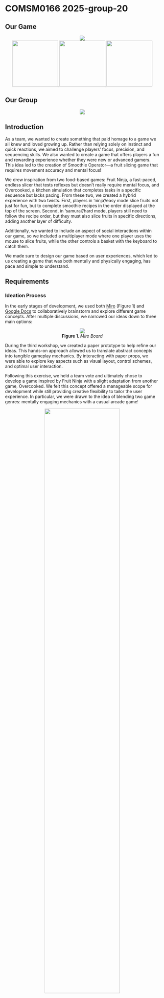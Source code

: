 # COMSM0166 2025-group-20

## Our Game
<p align="center"> 
  <img src='docs/Design/Images/game-title.png'><br>
  <a href='https://www.youtube.com/watch?v=xvFZjo5PgG0'>
    <img src='docs/Design/Images/watch-our-video.png' width='150'> 
  </a>
  <a href="https://uob-comsm0166.github.io/2025-group-20/"> 
    <img src='docs/Design/Images/play-our-game.png' width='150'>
  </a>
  <a href="#our-team">
    <img src="docs/Design/Images/meet-our-team.png" width="150">
  </a>
</p>

## Our Group
<div align="center">
  <img src='project-report-images/group-picture.png'>
</div>

## Introduction
As a team, we wanted to create something that paid homage to a game we all knew and loved growing up. Rather than relying solely on instinct and quick reactions, we aimed to challenge players’ focus, precision, and sequencing skills. We also wanted to create a game that offers players a fun and rewarding experience whether they were new or advanced gamers. This idea led to the creation of Smoothie Operator—a fruit slicing game that requires movement accuracy and mental focus!


We drew inspiration from two food-based games: Fruit Ninja, a fast-paced, endless slicer that tests reflexes but doesn’t really require mental focus, and Overcooked, a kitchen simulation that completes tasks in a specific sequence but lacks pacing. From these two, we created a hybrid experience with two twists. First, players in ‘ninja’/easy mode slice fruits not just for fun, but to complete smoothie recipes in the order displayed at the top of the screen. Second, in ‘samurai’/hard mode, players still need to follow the recipe order, but they must also slice fruits in specific directions, adding another layer of difficulty. 


Additionally, we wanted to include an aspect of social interactions within our game, so we included a multiplayer mode where one player uses the mouse to slice fruits, while the other controls a basket with the keyboard to catch them. 


We made sure to design our game based on user experiences, which led to us creating a game that was both mentally and physically engaging, has pace and simple to understand.

## Requirements 
<h3>Ideation Process</h3>

<p>
  In the early stages of development, we used both 
  <a href="https://miro.com/app/board/uXjVLtyUR80=/Miro" target="_blank">Miro</a> (Figure 1) and 
  <a href="https://uob-my.sharepoint.com/:w:/r/personal/zy21368_bristol_ac_uk/_layouts/15/Doc.aspx?sourcedoc=%7B16215be5-ecc8-4461-980c-cd596f6d788d%7D&action=edit&wdPid=4e6e8707" target="_blank">Google Docs</a> 
  to collaboratively brainstorm and explore different game concepts. After multiple discussions, we narrowed our ideas down to three main options:
</p>


<p align="center">
  <img src="project-report-images/miro.png"><br>
  <b>Figure 1. </b> <i>Miro Board</i>
</p>


During the third workshop, we created a paper prototype to help refine our ideas. This hands-on approach allowed us to translate abstract concepts into tangible gameplay mechanics. By interacting with paper props, we were able to explore key aspects such as visual layout, control schemes, and optimal user interaction.


Following this exercise, we held a team vote and ultimately chose to develop a game inspired by Fruit Ninja with a slight adaptation from another game, Overcooked. We felt this concept offered a manageable scope for development while still providing creative flexibility to tailor the user experience. In particular, we were drawn to the idea of blending two game genres: mentally engaging mechanics with a casual arcade game!


<p align="center">
  <img src="project-report-images/prototype.gif" width="70%" ><br>
  <b>Figure 2. </b> <i> Smooth Operator Paper Prototype</i>
</p>


<h3>Identifying Stakeholders </h3>
We first developed an Onion Model to identify key stakeholders to help us understand the different perspectives that influence game design, including players, developers, and testers. We then sought feedback during the prototype demonstrations, asking individuals to evaluate the game both as stakeholders and as players. Although our project is primarily designed in a university setting, the Onion Model underscores the capacity of successful systems to shape broader social behaviours by providing engaging gameplay experiences tailored to relevant communities.


<p align="center">
  <img src="project-report-images/onion_model_apple.png" width="50%"><br>
  <b>Figure 3. </b> <i>Onion Model of Smoothie Operator (but in the shape of an apple!)</i>
</p>


<h3>User Stories</h3>
We used user stories to define our functional requirements because they provide a clear, stakeholder-centred way to communicate what to build, for whom, and why—making them accessible to both technical and non-technical team members. We began by identifying a broader strategic objective (initiative), then broke it down into epics and further into user stories. This structured approach was especially helpful in the early stages of game development, as it gave us a focused and actionable goals as to what to build. For example, we designed the game to have a tutorial page from the start, so our game maintains clarity.


<table>
  <thead>
    <tr>
      <th>Initiatives</th>
      <th>Epics</th>
      <th>User Stories</th>
    </tr>
  </thead>
  <tbody>
    <tr>
      <td rowspan="2">Simple Gameplay and Clarity</td>
      <td>Clear visual design and self-explanatory mechanics</td>
      <td>
        - As a busy player with daily commitments, I want a game that is easily accessible and simple to follow, so I can play in brief sessions without feeling overwhelmed.<br>
        - As a casual player, I want a game with straightforward and intuitive gameplay that I can pick up quickly without a time-consuming learning curve.<br>
        - As a new player, I want the game to provide immediate feedback and clear instructions, so I can understand how to play and improve without needing external help.
      </td>
    </tr>
    <tr>
      <td>Simple mouse movements</td>
      <td>
        - As a casual player, I want to slice objects using quick mouse movements, so I can enjoy fast-paced gameplay without complicated controls.<br>
        - As a regular player, I want the game to recognise my slicing directions accurately through mouse movements, so that I can feel in control and engaged from the start.
      </td>
    </tr>
    <tr>
      <td rowspan="2">Progression of Difficulty</td>
      <td>As game goes on for longer recipes get more complex</td>
      <td>
        - As a regular player, I want the game to introduce faster objects over time, so that the game challenge increases and keeps me engaged.<br>
        - As a competitive player, I want the game to introduce more variety like combo traps, so I feel rewarded for improving my skills.
      </td>
    </tr>
    <tr>
      <td>As game goes on slicing patterns get more complex</td>
      <td>
        - As a focused player, I want slicing patterns to require specific directions as the game goes on, so I can feel a growing sense of improvement and precision.<br>
        - As a strategic player, I want the game pace to accelerate in pace, so I can find it more challenging to slice a fruit correctly and precisely.
      </td>
    </tr>
    <tr>
      <td rowspan="2">Sense of Achievement</td>
      <td>Player has their high score kept track of</td>
      <td>
        - As a competitive player, I want the game to record my highest score, so I can try to beat my personal best each time I play.<br>
        - As a motivated player, I want to see my high score displayed on the main menu, so I feel encouraged to keep improving and playing again.<br>
        - As a returning player, I want the game to display a history of my best scores, so I can stay motivated and see how much I’ve improved.
      </td>
    </tr>
    <tr>
      <td>Player loses lives if they do something wrong</td>
      <td>
        - As a new player, I want a clear visual when I make a slicing mistake that costs a life, so I can learn from my errors and improve without confusion.<br>
        - As a challenge-seeking player, I want to lose a life if I slice a forbidden object (i.e. bomb), so the game feels more intense and still requires precise decisions under pressure.
      </td>
    </tr>
  </tbody>
</table>
Table 1: <i>User requirements divided into initiatives, epics, and user stories.</i>

<h3>Use Case Diagram and Specifications</h3>
At this stage of development, we were still evaluating whether our game concept was feasible to implement and enjoyable to play. To better understand the functionality and expectations of different stakeholders, we used user stories and identified key roles to create a Use Case Diagram. This helped us visualise and define what different elements of the game should—and shouldn’t—do.


<p align="center">
  <img src="project-report-images/usecasediagram.png" width="70%"><br>
  <b>Figure 4. </b> <i>Use Case Diagram</i>
</p>


In addition to the diagram, we developed detailed use case specifications to map out how players would interact with the game. This proved incredibly helpful, as it made us realize the importance of providing clear feedback and visibility within gameplay. For instance, players should be notified not only when they make a mistake but also when they achieve something. Including such feedback mechanisms became a core design priority to maintain user clarity.

As we worked through these use cases, we also saw an opportunity to introduce a multiplayer mode to encourage social interaction. As a result, we expanded our use case specifications to cover both single-player and multiplayer scenarios, ensuring each mode supported our overall gameplay goals and user experience.

<h4>1. Single Player Mode </h4>

***1.1 Basic Flow***

| **Step** | **Easy Mode**                                                                                      | **Hard Mode**                                                                                           |
|---------:|----------------------------------------------------------------------------------------------------|----------------------------------------------------------------------------------------------------------|
| 1        | Player launches the game and selects Easy mode.                                                    | Player launches the game and selects Hard mode.                                                          |
| 2        | Recipe icons appear at the top of the screen.                                                      | Recipe icons appear at the top + slicing methods found in recipe book (bottom-right corner).            |
| 3        | Fruits appear and can be sliced freely using a mouse.                                                            | Fruits appear and must be sliced in the correct direction/method using a mouse.                                       |
| 4        | Slice any correct fruit: +10 points.                                                               | Slice correct fruit **with correct method**: +10 points.                                                 |
| 5        | Complete a recipe (all fruits in the recipe are sliced): +20 bonus points.                                     | Complete a recipe with correct slices: +20 bonus points. 

<b>Table 2a. </b> <i>Use Case Specification of Basic Flow in Single Player.</i>


***1.2 Alternative Flow***

| **Step** | **Easy Mode**                                                   | **Hard Mode**                                                        |
|---------:|------------------------------------------------------------------|----------------------------------------------------------------------|
| 1        | Wrong fruit sliced: -1 heart. No effect on score.               | Wrong fruit sliced: Same as Easy mode.                 |
| 2        | Sliced dragon fruit: +1 heart (max 3).                          | Sliced dragon fruit: +1 heart (max 3).                            |
| 3        | Sliced bomb: Instant game over.                                 |  Sliced bomb: Instant game over.                                    |
| 4        | Incorrect slicing method: Not applicable.                       | Incorrect slicing method: -1 heart. No score.                       |

<b>Table 2b. </b> <i>Use Case Specification of Alternative Flow in Single Player.</i>

<h4>1. 2. Multiple Players Mode </h4>

***2.1 Basic Flow***

| **Step** | **Easy Mode**                                                                                                 | **Hard Mode**                                                                                                  |
|---------:|---------------------------------------------------------------------------------------------------------------|-----------------------------------------------------------------------------------------------------------------|
| 1        | Player 1 selects Easy + Two Player mode.                                                                      | Player 1 selects Hard + Two Player mode.                                                                       |
| 2        | Player 1 slices fruits using the mouse.                                                                       | Player 1 slices fruits using correct direction/method.                                                         |
| 3        | Player 2 moves basket using ⬅️ and ➡️ arrow keys to catch sliced fruit.                                        | Same as Easy mode.                                                                                             |
| 4        | Correct sliced fruit caught: +10 points.                                                                      | Correctly sliced **and** caught fruit: +10 points.                                                             |
| 5        | Recipe completion: +20 bonus points.                                                                          | Same, only if all fruits sliced correctly and caught.                                                          |

<b>Table 3a. </b> <i>Use Case Specification of Basic Flow in Multiple Player.</i>

***2.2 Alternative Flow***

| **Step** | **Easy Mode**                                                   | **Hard Mode**                                                        |
|---------:|------------------------------------------------------------------|----------------------------------------------------------------------|
| 1        | Fruit missed by basket: No points awarded.                      | Fruit missed by basket: No points awarded.                          |
| 2        | Wrong fruit sliced: -1 heart.                                   | Wrong fruit sliced: -1 heart.                                       |
| 3        | Sliced dragon fruit: +1 heart (max 3).                          | Sliced dragon fruit: +1 heart (max 3).                             |
| 4        | Bomb sliced: Instant game over for both players.               | Bomb sliced: Instant game over for both players.                    |
| 5        | Incorrect slicing method: Not applicable.                       | Incorrect slicing method: -1 heart. No score.                       |

<b>Table 3b. </b> <i>Use Case Specification of Alternative Flow in Multiple Player.</i>

## Design
<p>
  One of our early development stages required the planning of a comprehensive design and structure for our game. To help achieve a code-efficient and modular structure, we decided to utilise object-oriented programming principles that would organise our software around objects and their behaviour.<br><br>
  Our first task was to identify the classes needed for our objects, for which we carried out an easy grammatical parse exercise which involved identifying nouns from a brief description of our game. Smoothie Operator is a game where <b>fruits</b> are <b>generated</b> on the screen, and the player must slice the fruits according to a <b>smoothie recipe</b> shown on the screen. If the player slices a fruit out of order, they lose a <b>life</b>. If the player is in samurai mode, they must also follow a unique <b>slicing pattern</b> for each fruit. The player gains <b>points</b> for each fruit, and for completing a recipe. If there are two players, the second player must control a <b>basket</b> to catch the fruit slices.<br><br>
  Our core classes would therefore be:
  <ul>
    <li>Fruit</li>
    <li>FruitGenerator</li>
    <li>SmoothieRecipe</li>
    <li>Lives</li>
    <li>GameScore</li>
    <li>SlicingPattern</li>
    <li>Basket</li>
  </ul>
  This initial design was implemented using p5js, with a heavy reliance on javascript to manipulate different game screens and states. This prompted us to deal with more classes each time we wanted the player to move through a different dialogue in the game. As we progressed through the development, we started utilising other tools such as HTML and CSS for UI design and elements, which allowed for a cleaner code base. Our multiple game screen classes were replaced by one GameManager class which controlled all game states and facilitated the flow of the main gameplay loop.<br> 
</p>

<h3>Class Diagram</h3>
The following diagram illustrates Smoothie Operator’s final design. It shows that the GameManager controls the behaviour of the rest of the classes used in our software. <b>NB: </b> Within the diagram we have omitted constructors, getters and setters as well as any attributes that are constant for simplicity and ease of reading.

![Report Class DIagram FINAL FINAL](https://github.com/user-attachments/assets/e5322b45-152f-4f30-b2ea-a0aa1e717d3f)

The classes devised uphold the principles of orientation in the following ways:

Encapsulation – Objects interact mainly through getters and setters and do not access the internals of each other directly.

Abstraction – Objects have simplified and abstracted functionality. Within the GameManager and TutorialManager the objects that it’s composed interact through abstract interfaces and are loosely coupled. 

Inheritance – TutorialManager extends GameManager and TutorialFruit extends Fruit to provide slightly different functionality for the tutorial yet minimise code reuse such as simplified fruit movement and a linear progression through the different fruit types.

Polymorphism – The different Fruit respond to the user input from the mouse differently due to the difference between the SlicePatterns of the types. 

Composition – The GameManager and its extending class TutorialManager are composed of all the other classes. Fruit and TutorialFruit are composed of the SlicePattern class which itself is composed of the SliceArray and HitBox classes.

When the game is launched, the player can customise their game through a system of on-screen buttons. Their options include single/two player mode, easy (ninja) and hard (samurai) mode, preference for player 2 controls and preferences for cursor and sound effects. All these options are recorded by the GameManager which manipulates the gameplay loop accordingly. In turn, the gameplay loop is controlled by the gameState() method which is only terminated when the player quits the game. 

The player can either quit by pausing the game at any time and choosing the ‘main menu’ option, or similarly through the game over screen if they lose the game. Game loss is monitored by the Lives class which maintains the state of the player’s 3 lives. When the player runs out of lives, the GameManager checks with the GameScore class to update the player’s high score if necessary. 

Other elements interact with the GameManager similarly. If GameManager sees that the player is in samurai mode, it will call the RecipeBook on the screen which will contain the different slicing patterns. If it sees that the players are in co-op mode, it will call the basket on screen and ensure that it is controlled using either ‘aswd’ or arrow controls based on the player’s preferences. 

<h3>Sequence Diagram</h3>

The way in which these classes communicate and interact over time whilst the user interacts with the system is detailed in the Sequence Diagram linked below: 

![Mermaid Diagram](https://raw.githubusercontent.com/UoB-COMSM0166/2025-group-20/refs/heads/main/docs/Design/mermaid-diagram-2025-05-10-232230.svg)


Yet again we have omitted constructors, getters and setters that aren’t absolutely necessary to display the communication as well as functions/messages that have minor functionality within the context of the function they are being called in for simplicity and ease of reading. It demonstrates that due to the need for draw(), setup() and various other P5 library functions to be not attached to an object, the sketch.js contains these functions to act as a “main” file and as a user interface between the user and the Game Manager. 

## Implementation
<h3>Challenge 1: A suitable hitbox mechanism</h3>
Originally, Ninja Fruit was designed for mobile, where players could smoothly swipe fruits on touchscreens. Implementing Ninja (easy) mode was straightforward, but the Samurai (hard) mode required players to slice fruits in specific directions, therefore, we needed a way to accurately detect different slicing patterns. Our first challenge was to design an intuitive slicing mechanism that works seamlessly with computer mice and trackpads. To handle slicing, we created a system using three main classes: 


•	HitBox: A small invisible circle that detects when the player’s mouse passes through it.

•	SliceArray: A group of three HitBoxes arranged in a line to detect slicing direction (e.g. up, down, diagonal).

•	SlicePattern: Combines multiple SliceArrays to define the full slicing rule for the fruit. In easy mode, it uses one large HitBox; in hard mode, it checks if the player slices through the correct pattern of hitboxes in the right direction.

Our initial approach placed 3 hitboxes on each fruit, aligned with the slicing direction and moving alongside it. A correct slice required the cursor to hit all three in order; otherwise, the player had to try again. During early testing, users found this too precise because slices often failed due to slight misalignment, even if the direction was correct. The limited hitbox fruit coverage made accurate slicing frustrating, which went against our goal of making the game both challenging and enjoyable.


Upon examination, we decided to extend the hitboxes to represent a 3x3 grid that covered the entire fruit. This meant that a correct slice can be registered if the user aimed for the edges of the fruit. However, the cursor still needed to hit 3 consecutive hitboxes in the same row/column. Users again reported that it was difficult to keep the cursor in a straight line if the fruit was moving along the screen. This impacted our users' experiences because the system was still registering objectively correct slices as false negatives. Even after adjusting the fruits' speed, or allowing the hitboxes to overlap, we were still encountering difficulties with this design and so we brainstormed one last time.


In our final implementation, we maintained the 3x3 grid of hitboxes, but we changed the threshold for a correct slice. A more lenient approach required the cursor to hit the first two hitboxes in the same row/column. After that, if the cursor hits any of the boxes in the remaining row/column, a correct slice will be registered. This makes up for the stress of following the fruit along the screen with a mouse or a trackpad while maintaining the challenging yet exciting aspect of following a specific slicing pattern.

<p align="center">
  <img src="project-report-images/challenges1.png" width="70%"><br>
  <b>Figure 5. </b> <i>Evolution of the hitbox system. Arrows indicate valid directions that count as a correct slice.</i>
</p>

<h3>Challenge 2: UI Optimisation</h3>
After implementing most of the game features, we noticed performance issues regarding the loading phase and fruit spawn timing. Through testing, we traced these issues to an overreliance on JavaScript for managing the game’s UI layout and screen transitions. Our initial codebase mainly used JavaScript to manage button placement and interactions across multiple screens, including the difficulty mode selection, recipe, start, pause and tutorial screen. Clicking a button would often trigger several JavaScript functions and DOM manipulations, which introduced noticeable delays and complications. 


We were able to use CSS and handle these tasks and their layout more efficiently. We shifted layout responsibilities to CSS using Flexbox, where certain segments oversaw different button layouts for example, i.e. centre-buttons (horizontal),. button-wrapper (vertical) and. horizontal. This simplified alignment and spacing without relying on JS positioning logic.


We also found an opportunity to add even more visual feedback, including hover effects, a flash effect when user does not click on an option and titles, reducing the need for additional event listeners or styles toggles in JS. We transformed, what previously was a scattered style logic, into a single CSS file. This organised classes such as .button and .imageButton for reuse across different game screens and button types. Additionally, we used a custom font with @font-face to ensure stylistic consistency without additional JS font loading. 


This CSS-first approach greatly improved UI responsiveness, reduced code duplication, and made the layout far easier to manage and understand. It also freed up JS to focus solely on gameplay logic, such as scoring, fruit behaviour, and player interaction

## Evaluations
<h3>Qualitative Evaluation: Think Aloud </h3>
To evaluate the usability and HCI design of Smoothie Operator, we used the Think Aloud (TA) protocol—an empirical method that captures real-time insights into user behaviour. This was chosen over inspection-based methods like Heuristic Evaluation due to the game’s fast-paced, gesture-based interactions, which required direct observation to fully understand user challenges. Heuristic approaches are less effective for identifying real-time breakdowns, especially with unconventional input methods. Participants were asked to:

1.	Navigate to the actual game from the start screen
  
3.	Score at least 150 in one go
  
5.	Attempt to intentionally lose


TA allowed us to gather live verbal feedback as users played, revealing key issues: confusion around input mapping, mixed reactions to visual feedback, and difficulty remembering recipes. These findings, especially those tied to control fluency and clarity, directly informed design changes. Feedback was thematically analysed to identify common points of friction, satisfaction, and emergent strategies.

| Theme           | Positive                                                                                                                                 | Negative                                                                                                                            |
|----------------|------------------------------------------------------------------------------------------------------------------------------------------|-------------------------------------------------------------------------------------------------------------------------------------|
| Controls        | - The click control is very satisfying<br>- The `cursorEffect` provides good user feedback                                              | - Trackpad is inelegant<br>- The `mousepressed` function bugs after hearts lost<br>- The `mousepressed` for slicing could be redundant |
| Display         | - Good fruit sizes<br>- Fruit slice visuals are very rewarding                                                                          | - Recipe aspect and order is unclear<br>- `cursorEffect` does not remain long enough<br>- Some fruits are generated stuck together   |
| Learning Curve  | *(None listed)*                                                                                                                         | - Initial difficulty remembering rules<br>- Initial difficulty remembering slice patterns<br>- Once slice patterns are internalised, they're too easy to remember |

Table 4: *Raw Think Aloud feedback*

<h4> Controls </h4>

We found that adapting a game designed for touchscreens to laptop or PC input introduced some disjointedness. Our testing split participants evenly between mouse, trackpad, and both. The majority found the mouse offered a smoother, more enjoyable experience. 

One participant suggested removing the "click and drag" mechanic to simplify slicing. We considered this but decided against it for key reasons: 

•	The blueberry’s slice pattern relies on single-click input, which wouldn’t work without click detection.

•	In easy mode, rapid clicking was seen as a satisfying feature.

•	Removing click control could lead to accidental slices, especially when accessing menus or the recipe book.



<h4> Display </h4>
User feedback on visuals was exceptionally positive. Players appreciated the nostalgic 8-bit style, satisfying fruit slicing, and the responsive, engaging cursor. The visual design was seen as cohesive and well-executed. 

However, two recurrent issues emerged. First, the occasional generation of overlapping rendered fruits difficult to slice, which we resolved by adjusting spawn rate and speed. Second, some users had trouble seeing their slicing direction and requested a longer-lasting cursor. To avoid clutter, we introduced the cursorWoodScratch effect—a subtle trail beneath the cursor and fruit—preserving clarity while enhancing feedback. 

<h4> Learning Curve </h4>
<div align="center">
  <img src="project-report-images/scratchwoodEffect.gif" alt="`cursorWoodScratch` implementation." width="500">
  <br>
  <b>Figure 6. </b><i>`cursorWoodScratch` implementation.</i>
</div>


Early user feedback highlighted issues with the game's initial difficulty. At that stage, several game core features haven’t been implemented, and players found the objectives unclear. Many also disliked the reliance on memory—having to recall specific slice patterns made gameplay feel slow and repetitive. To address this, we implemented two key features: 

Recipe Book (Figure 7): In hard mode, we added an in-game recipe book displaying fruit slice patterns. This allowed players to refer to it during gameplay, removing the need for memorisation and improving flow. 

Tutorial Mode (Figure 8): Accessible from the start screen to let users practise core mechanics before playing. It introduces essential elements such as: 

•	Avoiding bombs

•	The dragon fruit’s +1 life bonus

•	The importance of slicing fruit in the correct recipe order


  <div align="center">
    <img src="project-report-images/dragonfruitImplementation.gif" alt="Dragonfruit feature in tutorial mode" width="500">
    <br>
    <b>Figure 7. </b> <i>Dragonfruit feature in tutorial mode.</i>
  </div>
  <br>
  <div align="center">
    <img src="project-report-images/recipebookImplementation.gif" alt="Interactive recipe book feature" width="500">
    <br>
    <b>Figure 8. </b> <i>Demo of the interactive recipe book feature.</i>
  </div>

  <h3> Quantative Evaluation: NASA TLX </h3>
One of our primary goals was to design a game that was accessible to both casual and experienced users. As a result, we analysed the two levels of difficulty within our game. In Easy Mode, the user still needed to slice the fruit in the correct recipe order, but the slice patterns and the bombs were scrapped. In Hard Mode, the bombs and the slice patterns were re-introduced. We aimed for a noticeable increase in challenge between modes, as research shows this boosts player enjoyment (Alexander et al., 2013) but without significantly increasing frustration.

  
We collected data using the NASA Task Load Index (TLX) from a group of diverse age ranges, and with differing experience in playing video games. We chose the NASA TLX as it's been shown to be highly reliable for assessing game difficulty (Hart & Staveland, 1988; Ramkumar et al., 2016; Seyderhelm & Blackmore, 2023). We determined that using the raw TLX scores would be easier and faster to administer, and studies reported back mixed results for raw vs. weighted TLX scores (Hart (2006)).


The bar chart shows a notable increase in overall workload from Easy to Hard mode: an expected and desirable outcome. These results validated our game objectives- we wanted to create an engaging learning curve to interest first-time players and long-term gamers. 

<p align="center">
  <img src="project-report-images/NASA-TLX-Load-Index-Bar-Chart.png" width="60%"><br>
  <b>Figure 9. </b> <i>NASA TLX Evaluation Bar Chart Feedback.</i><br><br>
</p>


The accompanying pentagraph (Figure 9) reveals more granular differences: 

•	A significant rise in effort and frustration.

•	A moderate increase in mental demand and perceived performance.

•	Minimal change in physical or temporal demand.

While frustration increased, it was largely attributed to earlier usability issues identified through TAE—all of which were later resolved. These findings suggest that the added difficulty in Hard mode effectively challenged the player without overwhelming them physically or pacing-wise. 

<p align="center">
  <img src="project-report-images/NASA-TLX-Load-Index-Pentagraph.png" width="60%"><br>
  <b>Figure 10. </b> <i>NASA TLX Pentagraph demonstrating specific demand difference feedback.</i><br><br>
</p>

<h3>Statistical Analysis</h3>

While the data visually and confidently determined that the quantitative tests executed indicated a significant workload increase, we adopted the Wilcoxon Signed Rank Test to test if there was a significant difference between the easy and hard mode: 
- Wilcoxon result (where n = 10, a = 0.05):
  - A value of 8 or less to quantify a significant difference. 
  - W = 0 (0 < 8).
  - An *extremely* significant difference.
These findings suggest that the added difficulty in Hard mode effectively challenged the player without overwhelming them physically or pacing-wise. 

## Process
Our team worked together successfully, due to a combination of software development techniques and team-building exercises. Effective communication was a top priority, as it enabled us to clearly allocate tasks and track progress throughout the process.

<h3>Working as a Team</h3>
As part of the Software Engineering module, our first team-building exercise let us share the percentage of our levels of commitment to the project (ours ranged from 85% to 100%). The early weeks of development honestly reflected those levels, but we were missing a key aspect of software engineering, collaboration. Eager to start working on the project, we began implementing our ideas and goals, displaying a lack of clear communication. These independent efforts resulted in an incomplete and difficult-to-understand early prototype of the game because it did not benefit from any collaborative skills. We decided to take time to reflect on our process and think of a better approach.

<h3>Communication</h3>
One Agile principle we aimed to follow was face-to-face communication, often facilitated by our Scrum Master, Ziyan. However, we soon discovered that our team worked more effectively through planned, extended lab sessions rather than the brief daily standups typically recommended in Agile. In response, our Scrum Master helped organise longer coding and brainstorming sessions, coordinating them through WhatsApp, where we collectively set goals in advance. While this informal approach initially worked, it eventually led to communication challenges. One team member raised concerns about unclear task delegation, prompting a group discussion. We agreed that our communication had become too relaxed and lacked structure. 

As a solution, we migrated our discussions to Microsoft Teams, which is linked to our university accounts and better suited for project management. This shift improved our workflow significantly. We began structuring our meetings with clear agendas, summaries of accomplishments, and defined next steps. Additionally, Teams proved more effective for document sharing, tracking progress, and conducting polls. It also supported flexible communication, allowing members who couldn’t attend meetings in person to stay informed and contribute.

<p align="center">
  <img src="project-report-images/old-chat.png" width="20%"><br>
  <b>Figure 11a. </b> <i>An example of our old communication style</i><br><br>
  <img src="project-report-images/new-chat.png" width="50%"><br>
  <b>Figure 11b. </b> <i>An example of our new communication style</i>
</p>

<h3>Development Tools and Techniques</h3>
Since our main goal was to increase team effort, we decided to follow an agile framework which would allow us to prioritise collaboration and enhance our skills. The main agile principle we followed was breaking down our project into small and manageable iterations which would encourage us to continuously deliver working software while working at a steady and sustainable pace. 

To help plan our iterations, we set up a Kanban board on our Github to organise smaller tasks and track their statuses. Before each sprint, we would have an in-person meeting to discuss which of the items on our to-do column had top priority and needed to be achieved in that iteration. Once those tasks were allocated to members of the team, we would then look to see if we could allocate other tasks with less priority. To help us plan the duration of each iteration (or sprint), we would agree on a story point for each task based on its relative size which would help us estimate the effort required. At the end, work on our game was spread across 3 sprint cycles throughout the term, with most of the features being implemented during the first sprint. We used the remaining sprints to carry out refinements and enhancements. This structure allowed us to reflect on our performance and assess our workflow.

<p align="center">
  <img src="project-report-images/sprint-review.png" width="50%"><br>
  <b>Figure 12a. </b> <i>Sprint breakdown for the project</i><br><br>
  <img src="project-report-images/kanban-board.png" width="50%"><br>
  <b>Figure 12b. </b> <i>Our Kanban board</i>
</p>

The agile iterative framework is designed to embrace change by encouraging flexibility in handling evolving product requirements. This was instrumental when we were asked to add a new difficulty level, as we were able to adapt quickly by updating our Kanban board, assigning the task, and adjusting our priorities—without disrupting the overall development process. As a result, we delivered a well-tested and fully functional Easy Mode in a short period. 

## Sustainability
With sustainability becoming an increasingly urgent, global priority, we must find simple, everyday ways to engage people in more environmentally friendly behaviours. Therefore, when designing our game, Smoothie Operator, we wanted to ensure that sustainable thinking was part of the development process. To do this, we first needed to understand the sustainability impact of our game. Our analysis was based on the Sustainability Awareness Framework (SusAF), which is divided into five sectors: individual, technical, social, environmental, and economic (Becker et al., 2015).

<h3>Overview of Sustainability Analysis</h3>
Our game promotes lifelong learning by incorporating cognitive challenges. For instance, in Hard Mode, players must slice fruits in specific directions to earn points, requiring them to memorise the fruits’ directional patterns. To support this, an on-screen ‘recipe book’ provides visual cues when needed. Research suggests that games involving memory and reasoning tasks can enhance cognitive abilities such as short-term memory, reaction time, and communication skills (Ning et al., 2020). Based on this, we can infer that our Smoothie operator offers a degree of cognitive stimulation.

However, our NASA TLX evaluation revealed that players found hard mode more frustrating than easy mode (Figure …). While moderate frustration in gameplay can be empowering, motivating players to overcome challenges and increasing resilience, it also has the potential to negatively impact an individual’s emotional health by evoking stress and anxiety. In addition, the precise timing and accuracy required to slice the fruits may help improve hand-eye coordination and boost reflexes, improving an individual’s physical health. 

Currently, we do not collect user data in the form of a leaderboard system; only a player’s current and highest scores are visible. Although this helps to protect player privacy, it may also reduce the social or competitive element that often makes games more engaging. 

Recognising that the game initially lacked social interaction, we implemented a two-player mode. In this mode, players need to work together to achieve a higher score. Implementing a cooperative element, that requires shared strategy, into our game encourages teamwork and effective communication as well as creating a more supportive environment within the gaming community. However, cooperative gameplay may also introduce conflict, especially if one player performs better than the other, potentially leading to tension and criticism, as players need to rely on each other to earn more points.

Smoothie Operator has a simple interface, with minimal instructions and a single-level design, attracting new users who are interested in casual gaming. Therefore, our initiative of “simple gameplay and clarity” helps to make the game inclusive of people who enjoy gaming but may not have the time to do so, and allows them to interact with others in a fun, low-pressure environment.

Our game has a minimalistic design, aligning with Jakob Nielsen’s heuristics for user-friendly interfaces (Nielsen, 1994). By implementing efficient, object-oriented programming, we’ve optimised performance and reduced unnecessary resource consumption. Together, these choices contribute to lower energy usage and potentially reduce e-waste over time. 

Currently, our game is only hosted on GitHub; this is a platform committed to carbon negativity, 100% renewable energy use, and server circularity (Brescia, 2021). Hosting our game only on GitHub allows us to contribute to these broader sustainability goals as well as minimising the need for new hardware, as it is accessible through any device, with internet access, via a public repository. It also does not require any downloads or installations, reducing storage needs.

As a digital-only product, Smoothie Operator avoids carbon emissions associated with physical production. However, all digital games require energy, but we aim to offset the environmental impact of our game through using GitHub. In the future, we hope to explore more hosting platforms that have a similar carbon footprint to GitHub, in order to make our game even more accessible. <br>

<h3>Chain of Effects across Time and Dimensions </h3>

<p align="center">
  <img src="project-report-images/Chainofeffects.jpg" width="70%"><br>
  <b>Figure 5a. </b> <i>Chain of Effects. Red and green outlined boxes represent potential negative and positive impacts. Boxes with a black, dashed outline represent our design responses to negate the negative impacts. </i>
</p>

<h3>Sustainability-Informed Requirements Analysis</h3>
<table border="1" cellpadding="8" cellspacing="0">
  <thead>
    <tr>
      <th>Initiatives</th>
      <th>Epics</th>
      <th>User Stories</th>
      <th>Acceptance Criteria</th>
    </tr>
  </thead>
  <tbody>
    <tr>
      <td rowspan="2">Inclusive Gameplay</td>
      <td>Monitor and Reduce Frustration</td>
      <td>
        1. As a player with bad short-term memory, I want optional hints so that I can complete the challenging slice patterns without feeling stuck.<br><br>
        2. As a first-time user, I want clear instructions along with a tutorial so that I don’t get annoyed trying to understand how the game works.
      </td>
      <td>
        1. <b>Given</b> that a player hovers over the ‘recipe book’, <b>when</b> the ‘recipe page’ (hint) shows, <b>then</b> the game should continue running in the background, and the player should be able to view the current slice pattern without interrupting gameplay.<br><br>
        2. <b>Given</b> that I am a first-time user, <b>when</b> I load the game, <b>then</b> I should be presented with the option to complete a tutorial.
      </td>
    </tr>
    <tr>
      <td>Provide Cooperative Gameplay</td>
      <td>
        1. As a player who loves playing games with my friends, I want co-op mode to include shared rewards so that we feel motivated to work together.<br><br>
        2. As a parent, I want games with non-competitive modes so that my child can build confidence while playing.
      </td>
      <td>
        1. <b>Given</b> that I am playing in two-player mode, <b>when</b> we complete a task together, <b>then</b> we should both receive shared rewards (e.g., in the form of points).<br><br>
        2. <b>Given</b> that my child is playing in two-player mode, <b>when</b> they play with a partner, <b>then</b> the game should emphasize teamwork rather than rewarding individual performance.
      </td>
    </tr>
    <tr>
      <td rowspan="2">Reduce Digital Resource Consumption</td>
      <td>Host on Sustainable Platforms</td>
      <td>
        1. As a player with limited storage, I want to play the game directly in a browser so that I don’t have to download large files.<br><br>
        2. As the owner of the game, I want to host it on a platform that aligns with our environmental values so that we can actively contribute to a lower carbon footprint.
      </td>
      <td>
        1. <b>Given</b> that I have limited storage on my device, <b>when</b> I choose to play the game, <b>then</b> I should be able to access and play the game without needing to install any files. <br><br>
        2. <b>Given</b> that I am selecting a hosting platform for the game, <b>when</b> I review the available options, <b>then</b> I should be able to choose a platform that aligns with my environmental values.
      </td>
    </tr>
    <tr>
      <td>Optimise Game Code for Efficiency and Sustainability</td>
      <td>
        1. As a player with a busy schedule, I want the game to load instantly so that I can enjoy quick gameplay without disrupting my day.<br><br>
        2. As the tech lead, I want to profile the game for bottlenecks so that we can improve performance and reduce e-waste.
      </td>
      <td>
        1. <b>Given</b> that I launch the game from my browser, <b>when</b> I open it, <b>then</b> it should load in under 3 seconds.<br><br>
        2. <b>Given</b> that I know the system's classes and their interactions, <b>when</b> I create a sequence diagram for key processes, <b>then</b> I can identify potential performance bottlenecks in the interaction flow.
      </td>
    </tr>
  </tbody>
</table>

<b>Table 5. </b> <i>Chain of Effects formulated into user requirements. </i>

<h3></h3> Green Software Foundation Implementation Patterns (I will finish and implement) </h3>
To make our game more sustainable, we implemented three green software patterns:
1)	Remove all unused CSS definitions
2)	Serve images in modern formats
3)	Deprecate GIFs for animated content (turn gif to mp4)

…..

## Conclusion
The Agile process allowed us to create a game that was user-focused by developing functional requirements through user stories. This helped us build a design from the start that ensured the game was challenging, usable, and accessible. Our qualitative evaluation helped us consider user feedback and visibility, while the quantitative evaluation highlighted the challenge of Hard Mode, which was exactly what we aimed for. Through this, we learned how to strike a balance between technical functionality and user experience, especially when designing Hard Mode. Using evaluation tools such as the NASA TLX questionnaire, we gained insight into user expectations and adjusted the game’s difficulty accordingly and ensuring it remained challenging yet enjoyable.

However, creating a game that was challenging but not frustrating wasn’t without its difficulties. Since the original inspiration, Fruit Ninja, was designed for touchscreen use, adapting it to mouse or trackpad input proved tricky. We discovered that slicing precision was harder to achieve, especially with trackpads. To address this, we kept refining our HitBoxes to be more lenient, reducing false positives and negatives when slicing fruit.

We also learned how to write more efficient code to improve performance. Originally, we used multiple classes for different screens and buttons, which made the code more complex. By shifting to a CSS-based design across the game, we simplified the structure, improved loading times, and made the code easier to maintain.
As a team, we also benefited greatly from adopting Agile methodologies. Breaking the project into smaller, manageable sprints allowed us to track progress effectively and work at a sustainable pace. After each meeting, tasks were assigned to team members and tracked on our GitHub Kanban board, ensuring everyone stayed up to date. Our Scrum Master also posted follow-up messages summarising meeting objectives and outcomes on Microsoft Teams. This strengthened communication, improved clarity, and reduced miscommunication.
For future refinements, we hope to improve the game’s art design with a consistent yet distinctive visual style. We’d also like to introduce customisation features, such as a coin-earning system that allows players to unlock different slicing effects, enhancing both personalisation and engagement.

We also believe the game would be better suited to mobile devices, where touch controls could offer more natural slicing mechanics. Our next step would be to adapt the game for iOS and Android systems and conduct further evaluation to see if the experience is improved. Over time, we came to see the game not just as functional software, but as a socially relevant system—one that considers its impact, meets diverse user needs, and reflects responsibility in its design.

This group project gave us valuable experience not only in technical development but also in teamwork, communication, organisation, and user-centred design. It encouraged us to think creatively in the design phase and taught us the importance of clear communication throughout. The project also inspired us to consider broader issues like sustainability and user well-being when making smooth design decisions.

Speaking of smooth, we also hope you got the [Smooth Operator](https://youtu.be/4TYv2PhG89A?si=Ua1qUIsa5WO5wfFF) reference!

## Our Team
<table>
 <thead>
  <tr>
   <th>Developer</th>
    <th>Role</th>
   <th>Contribution</th>
    <th>Email</th>
    <th>Github username</th>
  </tr>
 </thead>
 <tbody>
  <tr>
   <td>Omnia Ali</td>
    <td>Product Owner</td>
   <td>1.0</td>
    <td>dc24201@bristol.ac.uk</td>
    <td>omnia18o8</td>
  </tr>
  <tr>
   <td>May Daoud</td>
    <td>Tech Lead</td>
   <td>1.0</td>
    <td>zy21368@bristol.ac.uk</td>
    <td>may03d</td>
  </tr>
  <tr>
   <td>Barney Evershed</td>
    <td>Mechanics Programmer</td>
   <td>1.0</td>
    <td>b.evershed.2021@bristol.ac.uk</td>
    <td>bever1tbev</td>
  </tr>
  <tr>
   <td>Scarlett Hurford</td>
    <td>UI Designer</td>
   <td>1.0</td>
    <td>cy21903@bristol.ac.uk</td>
    <td>constscarlett</td>
  </tr>
  <tr>
   <td>Matilda Stokes</td>
    <td>Effects Designer</td>
   <td>1.0</td>
    <td>jl21579@bristol.ac.uk</td>
    <td>jl21579 <b>and</b><br>matildarosevin</td>
  </tr>
  <tr>
   <td>Ziyan Zhao</td>
    <td>Scrum Master</td>
   <td>1.0</td>
    <td>rw24449@bristol.ac.uk</td>
    <td>ziziyan02</td>
  </tr>
 </tbody>
</table>

### References

Alexander, J. T., Sear, J., & Oikonomou, A. (2013). An investigation of the effects of game difficulty on player enjoyment. Entertainment Computing, 4(1), 53–62. https://doi.org/10.1016/j.entcom.2012.09.001.

Becker, C. et al. (2015) ‘Sustainability design and software: The Karlskrona Manifesto’, 2015 IEEE/ACM 37th IEEE International Conference on Software Engineering [Preprint]. doi:10.1109/icse.2015.179. 

Brescia, E. (2021) Environmental sustainability at github, The GitHub Blog. Available at: https://github.blog/news-insights/company-news/environmental-sustainability-github/ (Accessed: 21 April 2025). 

Hart, S. G., & Staveland, L. E. (1988). Development of NASA-TLX (Task Load Index): Results of empirical and theoretical research. Advances in Psychology, 139–183. https://doi.org/10.1016/s0166-4115(08)62386-9.

Nielsen, J. (1994) ‘Enhancing the explanatory power of usability heuristics’, Proceedings of the SIGCHI Conference on Human Factors in Computing Systems, pp. 152–158. doi:10.1145/191666.191729. 

Ning, H. et al. (2020) ‘A review on serious games for dementia care in ageing societies’, IEEE Journal of Translational Engineering in Health and Medicine, 8, pp. 1–11. doi:10.1109/jtehm.2020.2998055. 

Ramkumar, A., Stappers, P. J., Niessen, W. J., Adebahr, S., Schimek-Jasch, T., Nestle, U., & Song, Y. (2016). Using GOMS and NASA-TLX to evaluate human–computer interaction process in interactive segmentation. International Journal of Human–Computer Interaction, 33(2), 123–134. https://doi.org/10.1080/10447318.2016.1220729.

Seyderhelm, A. J. A., & Blackmore, K. L. (2023). How hard is it really? assessing game-task difficulty through real-time measures of performance and cognitive load. Simulation & Gaming, 104687812311699. https://doi.org/10.1177/10468781231169910.
